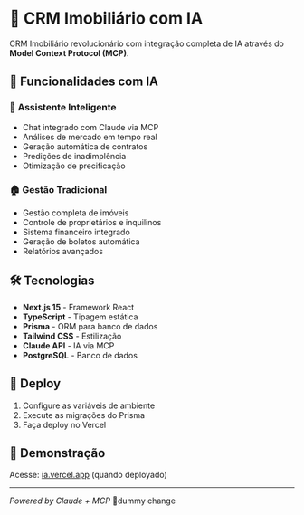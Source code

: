 # 🤖 CRM Imobiliário com IA

CRM Imobiliário revolucionário com integração completa de IA através do **Model Context Protocol (MCP)**.

## 🚀 Funcionalidades com IA

### 💬 **Assistente Inteligente**
- Chat integrado com Claude via MCP
- Análises de mercado em tempo real
- Geração automática de contratos
- Predições de inadimplência
- Otimização de precificação

### 🏠 **Gestão Tradicional**
- Gestão completa de imóveis
- Controle de proprietários e inquilinos
- Sistema financeiro integrado
- Geração de boletos automática
- Relatórios avançados

## 🛠️ Tecnologias

- **Next.js 15** - Framework React
- **TypeScript** - Tipagem estática
- **Prisma** - ORM para banco de dados
- **Tailwind CSS** - Estilização
- **Claude API** - IA via MCP
- **PostgreSQL** - Banco de dados

## 🔧 Deploy

1. Configure as variáveis de ambiente
2. Execute as migrações do Prisma
3. Faça deploy no Vercel

## 📱 Demonstração

Acesse: [ia.vercel.app](https://ia.vercel.app) (quando deployado)

---
*Powered by Claude + MCP* 🤖dummy change
